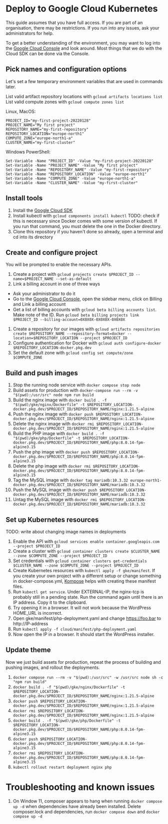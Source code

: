 # Deploy to Google Cloud Kubernetes

This guide assumes that you have full access. If you are part of an organisation, there may be restrictions. If you run into any issues, ask your administrators for help.

To get a better understanding of the environment, you may want to log into the [Google Cloud Console](https://console.cloud.google.com/) and look around. Most things that we do with the Cloud SDK can be done via the Console.

## Pick names and configuration options

Let's set a few temporary environment variables that are used in commands later.

List valid artifact repository locations with `gcloud artifacts locations list`
List valid compute zones with `gcloud compute zones list`

Linux, MacOS:
```
PROJECT_ID="my-first-project-20220128"
PROJECT_NAME="My first project"
REPOSITORY_NAME="my-first-repository"
REPOSITORY_LOCATION="europe-north1"
COMPUTE_ZONE="europe-north1-a"
CLUSTER_NAME="my-first-cluster"
```
Windows PowerShell:
```
Set-Variable -Name "PROJECT_ID" -Value "my-first-project-20220128"
Set-Variable -Name "PROJECT_NAME" -Value "My first project"
Set-Variable -Name "REPOSITORY_NAME" -Value "my-first-repository"
Set-Variable -Name "REPOSITORY_LOCATION" -Value "europe-north1"
Set-Variable -Name "COMPUTE_ZONE" -Value "europe-north1-a"
Set-Variable -Name "CLUSTER_NAME" -Value "my-first-cluster"
```

## Install tools

1. Install the [Google Cloud SDK](https://cloud.google.com/sdk)
1. Install kubectl with `gcloud components install kubectl` TODO: check if this is necessary since Docker comes with some version of kubectl. If you run that command, you must delete the one in the Docker directory.
1. Clone this repository if you haven't done so already, open a terminal and cd into its directory

## Create and configure project

You will be prompted to enable the necessary APIs.

1. Create a project with `gcloud projects create $PROJECT_ID --name=$PROJECT_NAME --set-as-default`
1. Link a billing account in one of three ways
  - Ask your administrator to do it
  - Go to the [Google Cloud Console](https://console.cloud.google.com/), open the sidebar menu, click on Billing and Link a billing account
  - Get a list of billing accounts with `gcloud beta billing accounts list`. Make note of the ID. Run `gcloud beta billing projects link $PROJECT_ID --billing-account=0X0X0X-0X0X0X-0X0X0X`
1. Create a repository for our images with `gcloud artifacts repositories create $REPOSITORY_NAME --repository-format=docker --location=$REPOSITORY_LOCATION --project $PROJECT_ID`
1. Configure authentication for Docker with `gcloud auth configure-docker $REPOSITORY_LOCATION-docker.pkg.dev`
1. Set the default zone with `gcloud config set compute/zone $COMPUTE_ZONE`

## Build and push images

1. Stop the running node service with `docker compose stop node`
1. Build assets for production with `docker-compose run --rm -v "$(pwd):/usr/src" node npm run build`
1. Build the nginx image with `docker build . -f "$(pwd)/gke/nginx/Dockerfile" -t $REPOSITORY_LOCATION-docker.pkg.dev/$PROJECT_ID/$REPOSITORY_NAME/nginx:1.21.5-alpine`
1. Push the nginx image with `docker push $REPOSITORY_LOCATION-docker.pkg.dev/$PROJECT_ID/$REPOSITORY_NAME/nginx:1.21.5-alpine`
1. Delete the nginx image with `docker rmi $REPOSITORY_LOCATION-docker.pkg.dev/$PROJECT_ID/$REPOSITORY_NAME/nginx:1.21.5-alpine`
1. Build the PHP image with `docker build . -f "$(pwd)/gke/php/Dockerfile" -t $REPOSITORY_LOCATION-docker.pkg.dev/$PROJECT_ID/$REPOSITORY_NAME/php:8.0.14-fpm-alpine3.15`
1. Push the php image with `docker push $REPOSITORY_LOCATION-docker.pkg.dev/$PROJECT_ID/$REPOSITORY_NAME/php:8.0.14-fpm-alpine3.15`
1. Delete the php image with `docker rmi $REPOSITORY_LOCATION-docker.pkg.dev/$PROJECT_ID/$REPOSITORY_NAME/php:8.0.14-fpm-alpine3.15`
1. Tag the MySQL image with `docker tag mariadb:10.3.32 europe-north1-docker.pkg.dev/$PROJECT_ID/$REPOSITORY_NAME/mariadb:10.3.32`
1. Push the MySQL image with `docker push $REPOSITORY_LOCATION-docker.pkg.dev/$PROJECT_ID/$REPOSITORY_NAME/mariadb:10.3.32`
1. Untag the MySQL image with `docker rmi $REPOSITORY_LOCATION-docker.pkg.dev/$PROJECT_ID/$REPOSITORY_NAME/mariadb:10.3.32`

## Set up Kubernetes resources

TODO: write about changing image names in deployments

1. Enable the API with `gcloud services enable container.googleapis.com --project $PROJECT_ID`
1. Create a cluster with `gcloud container clusters create $CLUSTER_NAME --zone $COMPUTE_ZONE --project $PROJECT_ID`
1. Set credentials with `gcloud container clusters get-credentials $CLUSTER_NAME --zone $COMPUTE_ZONE --project $PROJECT_ID`
1. Create Kubernetes resources with `kubectl apply -f gke/manifest`. If you create your own project with a different setup or change something in docker-compose.yml, [Kompose](https://kubernetes.io/docs/tasks/configure-pod-container/translate-compose-kubernetes/) helps with creating these manifest files.
1. Run `kubectl get service`. Under EXTERNAL-IP, the nginx-tcp is probably still in a pending state. Run the command again until there is an IP address. Copy it to the clipboard.
1. Try opening it in a browser. It will not work because the WordPress HOME_URL is incorrect.
1. Open gke/manifest/php-deployment.yaml and change https://foo.bar to http://IP-address
1. Run `kubectl apply -f cloud/manifest/php-deployment.yaml`
1. Now open the IP in a browser. It should start the WordPress installer.

## Update theme

Now we just build assets for production, repeat the process of building and pushing images, and rollout the deployments.

1. `docker compose run --rm -v "$(pwd):/usr/src" -w /usr/src node sh -c "npm run build"`
1. `docker build . -f "$(pwd)/gke/nginx/Dockerfile" -t $REPOSITORY_LOCATION-docker.pkg.dev/$PROJECT_ID/$REPOSITORY_NAME/nginx:1.21.5-alpine`
1. `docker push $REPOSITORY_LOCATION-docker.pkg.dev/$PROJECT_ID/$REPOSITORY_NAME/nginx:1.21.5-alpine`
1. `docker rmi $REPOSITORY_LOCATION-docker.pkg.dev/$PROJECT_ID/$REPOSITORY_NAME/nginx:1.21.5-alpine`
1. `docker build . -f "$(pwd)/gke/php/Dockerfile" -t $REPOSITORY_LOCATION-docker.pkg.dev/$PROJECT_ID/$REPOSITORY_NAME/php:8.0.14-fpm-alpine3.15`
1. `docker push $REPOSITORY_LOCATION-docker.pkg.dev/$PROJECT_ID/$REPOSITORY_NAME/php:8.0.14-fpm-alpine3.15`
1. `docker rmi $REPOSITORY_LOCATION-docker.pkg.dev/$PROJECT_ID/$REPOSITORY_NAME/php:8.0.14-fpm-alpine3.15`
1. `kubectl rollout restart deployment nginx php`

# Troubleshooting and known issues

1. On Window 11, composer appears to hang when running `docker compose up -d` when dependencies have already been installed. Delete composer.lock and dependencies, run `docker compose down` and `docker compose up -d`
